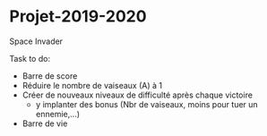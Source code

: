 # Projet-2019-2020
Space Invader

Task to do:

- Barre de score
- Réduire le nombre de vaiseaux (A) à 1
- Créer de nouveaux niveaux de difficulté après chaque victoire
  + y implanter des bonus (Nbr de vaiseaux, moins pour tuer un ennemie,...)
- Barre de vie 
